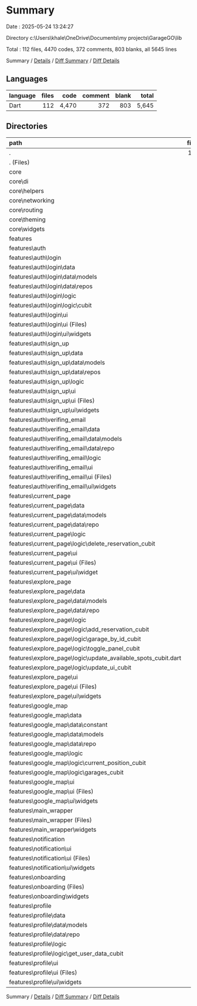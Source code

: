 # Summary

Date : 2025-05-24 13:24:27

Directory c:\\Users\\khale\\OneDrive\\Documents\\my projects\\GarageGO\\lib

Total : 112 files,  4470 codes, 372 comments, 803 blanks, all 5645 lines

Summary / [Details](details.md) / [Diff Summary](diff.md) / [Diff Details](diff-details.md)

## Languages
| language | files | code | comment | blank | total |
| :--- | ---: | ---: | ---: | ---: | ---: |
| Dart | 112 | 4,470 | 372 | 803 | 5,645 |

## Directories
| path | files | code | comment | blank | total |
| :--- | ---: | ---: | ---: | ---: | ---: |
| . | 112 | 4,470 | 372 | 803 | 5,645 |
| . (Files) | 1 | 41 | 2 | 7 | 50 |
| core | 24 | 902 | 49 | 169 | 1,120 |
| core\\di | 1 | 42 | 11 | 15 | 68 |
| core\\helpers | 6 | 148 | 11 | 43 | 202 |
| core\\networking | 6 | 300 | 10 | 50 | 360 |
| core\\routing | 2 | 57 | 15 | 7 | 79 |
| core\\theming | 4 | 152 | 1 | 38 | 191 |
| core\\widgets | 5 | 203 | 1 | 16 | 220 |
| features | 87 | 3,527 | 321 | 627 | 4,475 |
| features\\auth | 28 | 1,183 | 10 | 177 | 1,370 |
| features\\auth\\login | 10 | 382 | 8 | 59 | 449 |
| features\\auth\\login\\data | 3 | 48 | 0 | 20 | 68 |
| features\\auth\\login\\data\\models | 2 | 30 | 0 | 14 | 44 |
| features\\auth\\login\\data\\repos | 1 | 18 | 0 | 6 | 24 |
| features\\auth\\login\\logic | 2 | 47 | 0 | 9 | 56 |
| features\\auth\\login\\logic\\cubit | 2 | 47 | 0 | 9 | 56 |
| features\\auth\\login\\ui | 5 | 287 | 8 | 30 | 325 |
| features\\auth\\login\\ui (Files) | 1 | 72 | 0 | 5 | 77 |
| features\\auth\\login\\ui\\widgets | 4 | 215 | 8 | 25 | 248 |
| features\\auth\\sign_up | 10 | 522 | 0 | 60 | 582 |
| features\\auth\\sign_up\\data | 3 | 63 | 0 | 22 | 85 |
| features\\auth\\sign_up\\data\\models | 2 | 45 | 0 | 17 | 62 |
| features\\auth\\sign_up\\data\\repos | 1 | 18 | 0 | 5 | 23 |
| features\\auth\\sign_up\\logic | 2 | 43 | 0 | 9 | 52 |
| features\\auth\\sign_up\\ui | 5 | 416 | 0 | 29 | 445 |
| features\\auth\\sign_up\\ui (Files) | 1 | 65 | 0 | 4 | 69 |
| features\\auth\\sign_up\\ui\\widgets | 4 | 351 | 0 | 25 | 376 |
| features\\auth\\verifing_email | 8 | 279 | 2 | 58 | 339 |
| features\\auth\\verifing_email\\data | 3 | 35 | 0 | 18 | 53 |
| features\\auth\\verifing_email\\data\\models | 2 | 18 | 0 | 14 | 32 |
| features\\auth\\verifing_email\\data\\repo | 1 | 17 | 0 | 4 | 21 |
| features\\auth\\verifing_email\\logic | 2 | 34 | 1 | 20 | 55 |
| features\\auth\\verifing_email\\ui | 3 | 210 | 1 | 20 | 231 |
| features\\auth\\verifing_email\\ui (Files) | 1 | 55 | 0 | 3 | 58 |
| features\\auth\\verifing_email\\ui\\widgets | 2 | 155 | 1 | 17 | 173 |
| features\\current_page | 14 | 788 | 82 | 109 | 979 |
| features\\current_page\\data | 3 | 49 | 0 | 21 | 70 |
| features\\current_page\\data\\models | 2 | 33 | 0 | 13 | 46 |
| features\\current_page\\data\\repo | 1 | 16 | 0 | 8 | 24 |
| features\\current_page\\logic | 2 | 36 | 0 | 10 | 46 |
| features\\current_page\\logic\\delete_reservation_cubit | 2 | 36 | 0 | 10 | 46 |
| features\\current_page\\ui | 9 | 703 | 82 | 78 | 863 |
| features\\current_page\\ui (Files) | 1 | 79 | 0 | 9 | 88 |
| features\\current_page\\ui\\widget | 8 | 624 | 82 | 69 | 775 |
| features\\explore_page | 18 | 587 | 173 | 164 | 924 |
| features\\explore_page\\data | 6 | 117 | 1 | 53 | 171 |
| features\\explore_page\\data\\models | 4 | 82 | 1 | 38 | 121 |
| features\\explore_page\\data\\repo | 2 | 35 | 0 | 15 | 50 |
| features\\explore_page\\logic | 8 | 93 | 8 | 48 | 149 |
| features\\explore_page\\logic\\add_reservation_cubit | 2 | 35 | 5 | 10 | 50 |
| features\\explore_page\\logic\\garage_by_id_cubit | 2 | 28 | 0 | 10 | 38 |
| features\\explore_page\\logic\\toggle_panel_cubit | 1 | 11 | 0 | 8 | 19 |
| features\\explore_page\\logic\\update_available_spots_cubit.dart | 1 | 6 | 3 | 8 | 17 |
| features\\explore_page\\logic\\update_ui_cubit | 2 | 13 | 0 | 12 | 25 |
| features\\explore_page\\ui | 4 | 377 | 164 | 63 | 604 |
| features\\explore_page\\ui (Files) | 1 | 85 | 151 | 45 | 281 |
| features\\explore_page\\ui\\widgets | 3 | 292 | 13 | 18 | 323 |
| features\\google_map | 9 | 215 | 21 | 63 | 299 |
| features\\google_map\\data | 3 | 54 | 0 | 20 | 74 |
| features\\google_map\\data\\constant | 1 | 1 | 0 | 2 | 3 |
| features\\google_map\\data\\models | 1 | 37 | 0 | 11 | 48 |
| features\\google_map\\data\\repo | 1 | 16 | 0 | 7 | 23 |
| features\\google_map\\logic | 4 | 85 | 18 | 34 | 137 |
| features\\google_map\\logic\\current_position_cubit | 2 | 34 | 0 | 22 | 56 |
| features\\google_map\\logic\\garages_cubit | 2 | 51 | 18 | 12 | 81 |
| features\\google_map\\ui | 2 | 76 | 3 | 9 | 88 |
| features\\google_map\\ui (Files) | 1 | 40 | 0 | 6 | 46 |
| features\\google_map\\ui\\widgets | 1 | 36 | 3 | 3 | 42 |
| features\\main_wrapper | 2 | 133 | 13 | 13 | 159 |
| features\\main_wrapper (Files) | 1 | 86 | 2 | 7 | 95 |
| features\\main_wrapper\\widgets | 1 | 47 | 11 | 6 | 64 |
| features\\notification | 2 | 73 | 12 | 9 | 94 |
| features\\notification\\ui | 2 | 73 | 12 | 9 | 94 |
| features\\notification\\ui (Files) | 1 | 25 | 11 | 5 | 41 |
| features\\notification\\ui\\widgets | 1 | 48 | 1 | 4 | 53 |
| features\\onboarding | 4 | 134 | 0 | 17 | 151 |
| features\\onboarding (Files) | 1 | 41 | 0 | 4 | 45 |
| features\\onboarding\\widgets | 3 | 93 | 0 | 13 | 106 |
| features\\profile | 10 | 414 | 10 | 75 | 499 |
| features\\profile\\data | 2 | 48 | 1 | 25 | 74 |
| features\\profile\\data\\models | 1 | 32 | 1 | 17 | 50 |
| features\\profile\\data\\repo | 1 | 16 | 0 | 8 | 24 |
| features\\profile\\logic | 2 | 26 | 0 | 8 | 34 |
| features\\profile\\logic\\get_user_data_cubit | 2 | 26 | 0 | 8 | 34 |
| features\\profile\\ui | 6 | 340 | 9 | 42 | 391 |
| features\\profile\\ui (Files) | 1 | 74 | 2 | 7 | 83 |
| features\\profile\\ui\\widgets | 5 | 266 | 7 | 35 | 308 |

Summary / [Details](details.md) / [Diff Summary](diff.md) / [Diff Details](diff-details.md)